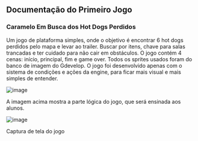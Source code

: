 ## Documentação do Primeiro Jogo

### Caramelo Em Busca dos Hot Dogs Perdidos

Um jogo de plataforma simples, onde o objetivo é encontrar 6 hot dogs perdidos pelo mapa e levar ao trailer. 
Buscar por itens, chave para salas trancadas e ter cuidado para não cair em obstáculos. O jogo contém 4 cenas: início, principal, fim e game over.
Todos os sprites usados foram do banco de imagem do Gdevelop. O jogo foi desenvolvido apenas com o sistema de condições e ações da engine, para ficar mais visual
e mais simples de entender.

![image](https://github.com/ICEI-PUC-Minas-PPC-CC/ppc-cc-2023-1-ment2-manha-aulasprogramacao/assets/116819296/3cd2544d-05ba-4ba9-abf1-26e0a25e4d08)

A imagem acima mostra a parte lógica do jogo, que será ensinada aos alunos.

![image](https://github.com/ICEI-PUC-Minas-PPC-CC/ppc-cc-2023-1-ment2-manha-aulasprogramacao/assets/116819296/7e6e84bb-c65d-4eb9-bb3e-a857dfc76d0d)

Captura de tela do jogo



